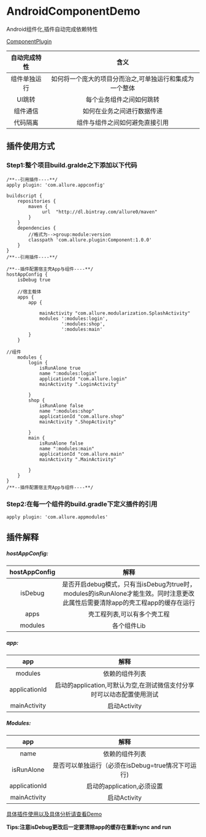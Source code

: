 # AndroidComponentDemo

Android组件化,插件自动完成依赖特性



[ComponentPlugin](https://github.com/Allure0/AndroidComponentPlugin)

|自动完成特性       |含义| 
| :--------: | :-----: | 
|  组件单独运行    | 如何将一个庞大的项目分而治之,可单独运行和集成为一个整体   | 
|  UI跳转      | 每个业务组件之间如何跳转   | 
|  组件通信   | 如何在业务之间进行数据传递   |
| 代码隔离      | 组件与组件之间如何避免直接引用   | 

## 插件使用方式

### Step1:整个项目build.gralde之下添加以下代码

```
/**--引用插件----**/
apply plugin: 'com.allure.appconfig'

buildscript {
    repositories {
        maven {
             url  "http://dl.bintray.com/allure0/maven"
        }
    }
    dependencies {
        //格式为-->group:module:version
        classpath 'com.allure.plugin:Component:1.0.0'
    }
}
/**--引用插件----**/

/**--插件配置宿主壳App与组件----**/
hostAppConfig {
    isDebug true

    //宿主载体
    apps {
        app {

            mainActivity "com.allure.modularization.SplashActivity"
            modules ':modules:login',
                    ':modules:shop',
                    ':modules:main'
        }
    }

//组件
    modules {
        login {
            isRunAlone true
            name ":modules:login"
            applicationId "com.allure.login"
            mainActivity ".LoginActivity"

        }
        shop {
            isRunAlone false
            name ":modules:shop"
            applicationId "com.allure.shop"
            mainActivity ".ShopActivity"

        }
        main {
            isRunAlone false
            name ":modules:main"
            applicationId "com.allure.main"
            mainActivity ".MainActivity"

        }
    }
}
/**--插件配置宿主壳App与组件----**/
```
###  Step2:在每一个组件的build.gradle下定义插件的引用
```
apply plugin: 'com.allure.appmodules'
```

## 插件解释

##### hostAppConfig:

| hostAppConfig       |解释| 
| :--------: | :-----: | 
| isDebug    | 是否开启debug模式，只有当isDebug为true时，modules的isRunAlone才能生效。同时注意更改此属性后需要清除app的壳工程app的缓存在运行 |
| apps    | 壳工程列表,可以有多个壳工程 | 
| modules    | 各个组件Lib | 


##### app:

| app       |解释|
| :--------: | :-----: | 
|  modules  | 依赖的组件列表 | 
|   applicationId  | 启动的application,可默认为空,在测试微信支付分享时可以动态配置使用测试 | 
|   mainActivity  | 启动Activity |

##### Modules:

| app       |解释|
| :--------: | :-----: | 
|  name  | 依赖的组件列表 | 
|  isRunAlone    | 是否可以单独运行（必须在isDebug=true情况下可运行) | 
|   applicationId  | 启动的application,必须设置 | 
|   mainActivity  | 启动Activity |


[具体插件使用以及具体分析请查看Demo](https://www.jianshu.com/p/23b0239c45aa)

**Tips:注意isDebug更改后一定要清除app的缓存在重新sync and run**
